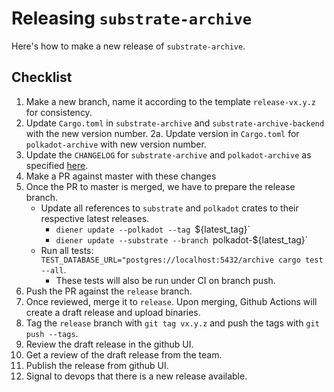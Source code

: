 # Releasing `substrate-archive`

Here's how to make a new release of `substrate-archive`.

## Checklist

1. Make a new branch, name it according to the template `release-vx.y.z` for consistency.
2. Update `Cargo.toml` in `substrate-archive` and `substrate-archive-backend` with the new version number.
   2a. Update version in `Cargo.toml` for `polkadot-archive` with new version number.
3. Update the `CHANGELOG` for `substrate-archive` and `polkadot-archive` as specified [here](https://keepachangelog.com/en/1.0.0/).
4. Make a PR against master with these changes
3. Once the PR to master is merged, we have to prepare the release branch.
	- Update all references to `substrate` and `polkadot` crates to their respective latest releases.
		- `diener update --polkadot --tag `${latest_tag}`
		- `diener update --substrate --branch `polkadot-${latest_tag}`
	- Run all tests: `TEST_DATABASE_URL="postgres://localhost:5432/archive cargo test --all`.
		- These tests will also be run under CI on branch push.
4. Push the PR against the `release` branch.
5. Once reviewed, merge it to `release`. Upon merging, Github Actions will create a draft release and upload
binaries.
6. Tag the `release` branch with `git tag vx.y.z` and push the tags with `git push --tags`.
7. Review the draft release in the github UI.
8. Get a review of the draft release from the team.
9. Publish the release from github UI.
10. Signal to devops that there is a new release available.
